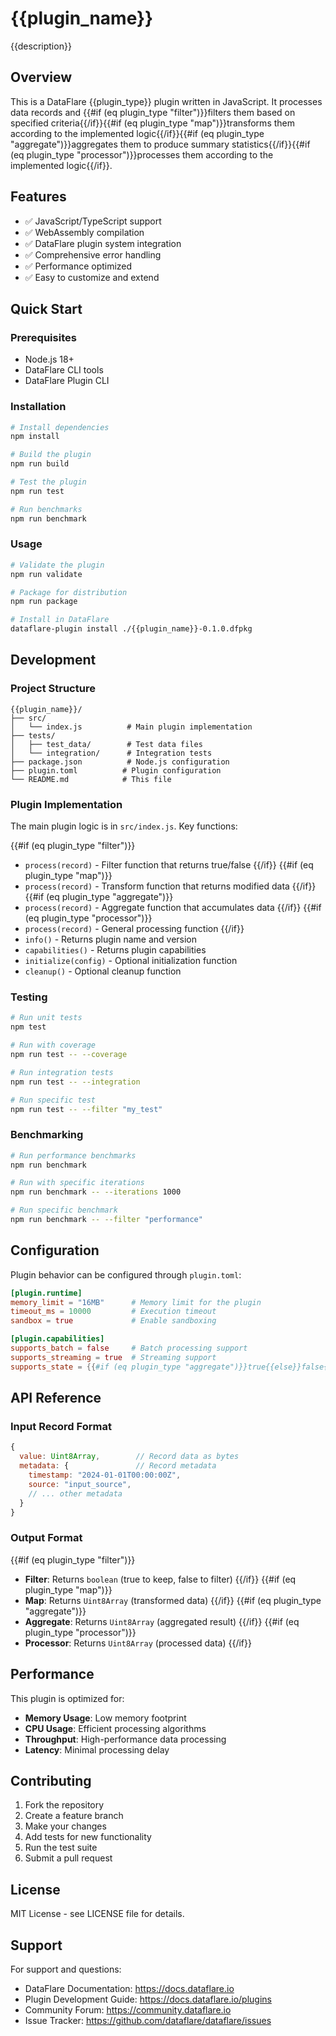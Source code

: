 # {{plugin_name}}

{{description}}

## Overview

This is a DataFlare {{plugin_type}} plugin written in JavaScript. It processes data records and {{#if (eq plugin_type "filter")}}filters them based on specified criteria{{/if}}{{#if (eq plugin_type "map")}}transforms them according to the implemented logic{{/if}}{{#if (eq plugin_type "aggregate")}}aggregates them to produce summary statistics{{/if}}{{#if (eq plugin_type "processor")}}processes them according to the implemented logic{{/if}}.

## Features

- ✅ JavaScript/TypeScript support
- ✅ WebAssembly compilation
- ✅ DataFlare plugin system integration
- ✅ Comprehensive error handling
- ✅ Performance optimized
- ✅ Easy to customize and extend

## Quick Start

### Prerequisites

- Node.js 18+ 
- DataFlare CLI tools
- DataFlare Plugin CLI

### Installation

```bash
# Install dependencies
npm install

# Build the plugin
npm run build

# Test the plugin
npm run test

# Run benchmarks
npm run benchmark
```

### Usage

```bash
# Validate the plugin
npm run validate

# Package for distribution
npm run package

# Install in DataFlare
dataflare-plugin install ./{{plugin_name}}-0.1.0.dfpkg
```

## Development

### Project Structure

```
{{plugin_name}}/
├── src/
│   └── index.js          # Main plugin implementation
├── tests/
│   ├── test_data/        # Test data files
│   └── integration/      # Integration tests
├── package.json          # Node.js configuration
├── plugin.toml          # Plugin configuration
└── README.md            # This file
```

### Plugin Implementation

The main plugin logic is in `src/index.js`. Key functions:

{{#if (eq plugin_type "filter")}}
- `process(record)` - Filter function that returns true/false
{{/if}}
{{#if (eq plugin_type "map")}}
- `process(record)` - Transform function that returns modified data
{{/if}}
{{#if (eq plugin_type "aggregate")}}
- `process(record)` - Aggregate function that accumulates data
{{/if}}
{{#if (eq plugin_type "processor")}}
- `process(record)` - General processing function
{{/if}}
- `info()` - Returns plugin name and version
- `capabilities()` - Returns plugin capabilities
- `initialize(config)` - Optional initialization function
- `cleanup()` - Optional cleanup function

### Testing

```bash
# Run unit tests
npm test

# Run with coverage
npm run test -- --coverage

# Run integration tests
npm run test -- --integration

# Run specific test
npm run test -- --filter "my_test"
```

### Benchmarking

```bash
# Run performance benchmarks
npm run benchmark

# Run with specific iterations
npm run benchmark -- --iterations 1000

# Run specific benchmark
npm run benchmark -- --filter "performance"
```

## Configuration

Plugin behavior can be configured through `plugin.toml`:

```toml
[plugin.runtime]
memory_limit = "16MB"      # Memory limit for the plugin
timeout_ms = 10000         # Execution timeout
sandbox = true             # Enable sandboxing

[plugin.capabilities]
supports_batch = false     # Batch processing support
supports_streaming = true  # Streaming support
supports_state = {{#if (eq plugin_type "aggregate")}}true{{else}}false{{/if}}      # Stateful processing
```

## API Reference

### Input Record Format

```javascript
{
  value: Uint8Array,        // Record data as bytes
  metadata: {               // Record metadata
    timestamp: "2024-01-01T00:00:00Z",
    source: "input_source",
    // ... other metadata
  }
}
```

### Output Format

{{#if (eq plugin_type "filter")}}
- **Filter**: Returns `boolean` (true to keep, false to filter)
{{/if}}
{{#if (eq plugin_type "map")}}
- **Map**: Returns `Uint8Array` (transformed data)
{{/if}}
{{#if (eq plugin_type "aggregate")}}
- **Aggregate**: Returns `Uint8Array` (aggregated result)
{{/if}}
{{#if (eq plugin_type "processor")}}
- **Processor**: Returns `Uint8Array` (processed data)
{{/if}}

## Performance

This plugin is optimized for:

- **Memory Usage**: Low memory footprint
- **CPU Usage**: Efficient processing algorithms
- **Throughput**: High-performance data processing
- **Latency**: Minimal processing delay

## Contributing

1. Fork the repository
2. Create a feature branch
3. Make your changes
4. Add tests for new functionality
5. Run the test suite
6. Submit a pull request

## License

MIT License - see LICENSE file for details.

## Support

For support and questions:

- DataFlare Documentation: https://docs.dataflare.io
- Plugin Development Guide: https://docs.dataflare.io/plugins
- Community Forum: https://community.dataflare.io
- Issue Tracker: https://github.com/dataflare/dataflare/issues
